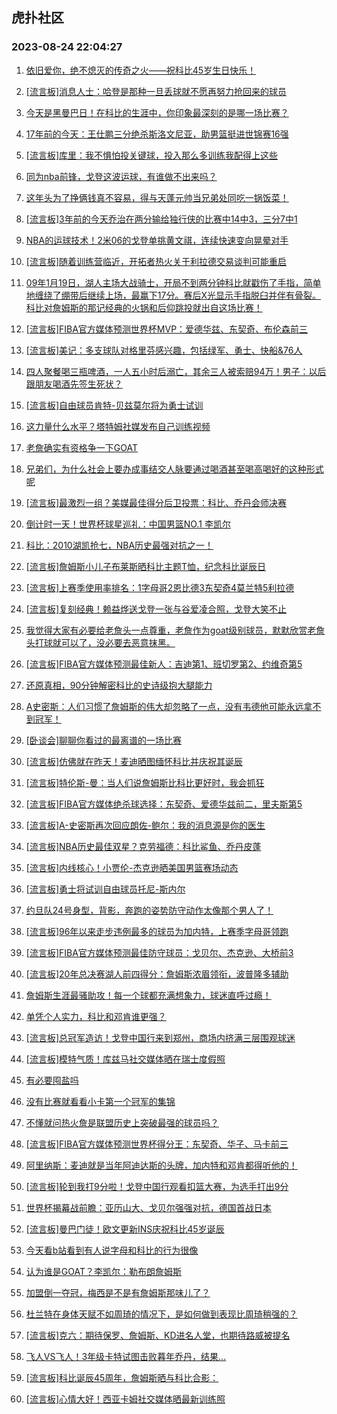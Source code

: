 ## 虎扑社区 
### 2023-08-24 22:04:27

1. [依旧爱你，绝不熄灭的传奇之火——祝科比45岁生日快乐️！](https://bbs.hupu.com/61806146.html)

2. [[流言板]消息人士：哈登是那种一旦丢球就不愿再努力抢回来的球员](https://bbs.hupu.com/61806413.html)

3. [今天是黑曼巴日！在科比的生涯中，你印象最深刻的是哪一场比赛？](https://bbs.hupu.com/61805838.html)

4. [17年前的今天：王仕鹏三分绝杀斯洛文尼亚，助男篮挺进世锦赛16强](https://bbs.hupu.com/61805473.html)

5. [[流言板]库里：我不惧怕投关键球，投入那么多训练我配得上这些](https://bbs.hupu.com/61806815.html)

6. [同为nba前锋，戈登这波运球，有谁做不出来吗？](https://bbs.hupu.com/61807516.html)

7. [这年头为了挣俩钱真不容易，得与天蓬元帅当兄弟处同吃一锅饭菜！](https://bbs.hupu.com/61806906.html)

8. [[流言板]3年前的今天乔治在两分输给独行侠的比赛中14中3，三分7中1](https://bbs.hupu.com/61805929.html)

9. [NBA的运球技术！2米06的戈登单挑黄文祺，连续快速变向晃晕对手](https://bbs.hupu.com/61804638.html)

10. [[流言板]随着训练营临近，开拓者热火关于利拉德交易谈判可能重启](https://bbs.hupu.com/61812407.html)

11. [09年1月19日，湖人主场大战骑士，开局不到两分钟科比就戳伤了手指，简单地缠绕了绷带后继续上场，最赢下17分。赛后X光显示手指脱臼并伴有骨裂。科比对詹姆斯的那记经典的火锅和后仰跳投就出自这场比赛！](https://bbs.hupu.com/61811528.html)

12. [[流言板]FIBA官方媒体预测世界杯MVP：爱德华兹、东契奇、布伦森前三](https://bbs.hupu.com/61812875.html)

13. [[流言板]美记：多支球队对格里芬感兴趣，包括绿军、勇士、快船&76人](https://bbs.hupu.com/61804711.html)

14. [四人聚餐喝三瓶啤酒，一人五小时后溺亡，其余三人被索赔94万！男子：以后跟朋友喝酒先签生死状？](https://bbs.hupu.com/61810867.html)

15. [[流言板]自由球员肯特-贝兹莫尔将为勇士试训](https://bbs.hupu.com/61805822.html)

16. [这力量什么水平？塔特姆社媒发布自己训练视频](https://bbs.hupu.com/61805685.html)

17. [老詹确实有资格争一下GOAT](https://bbs.hupu.com/61810643.html)

18. [兄弟们，为什么社会上要办成事结交人脉要通过喝酒甚至喝高喝好的这种形式呢](https://bbs.hupu.com/61807204.html)

19. [[流言板]最激烈一组？美媒最佳得分后卫投票：科比、乔丹会师决赛](https://bbs.hupu.com/61813353.html)

20. [倒计时一天！世界杯球星巡礼：中国男篮NO.1 李凯尔](https://bbs.hupu.com/61804412.html)

21. [科比：2010湖凯抢七，NBA历史最强对抗之一！](https://bbs.hupu.com/61806189.html)

22. [[流言板]詹姆斯小儿子布莱斯晒科比主题T恤，纪念科比诞辰日](https://bbs.hupu.com/61806920.html)

23. [[流言板]上赛季使用率排名：1字母哥2恩比德3东契奇4莫兰特5利拉德](https://bbs.hupu.com/61804040.html)

24. [[流言板]复刻经典！赖益烨送戈登一张与谷爱凌合照，戈登大笑不止](https://bbs.hupu.com/61804746.html)

25. [我觉得大家有必要给老詹头一点尊重，老詹作为goat级别球员，默默欣赏老詹头打球就可以了，没必要去恶意抹黑。](https://bbs.hupu.com/61811830.html)

26. [[流言板]FIBA官方媒体预测最佳新人：吉迪第1、班切罗第2、约维奇第5](https://bbs.hupu.com/61812961.html)

27. [还原真相，90分钟解密科比的史诗级抱大腿能力](https://bbs.hupu.com/61807826.html)

28. [A史密斯：人们习惯了詹姆斯的伟大却忽略了一点，没有韦德他可能永远拿不到冠军！](https://bbs.hupu.com/61812953.html)

29. [[卧谈会]聊聊你看过的最离谱的一场比赛](https://bbs.hupu.com/61812618.html)

30. [[流言板]仿佛就在昨天！麦迪晒图缅怀科比并庆祝其诞辰](https://bbs.hupu.com/61803669.html)

31. [[流言板]特伦斯-曼：当人们说詹姆斯比科比更好时，我会抓狂](https://bbs.hupu.com/61803844.html)

32. [[流言板]FIBA官方媒体绝杀球选择：东契奇、爱德华兹前二，里夫斯第5](https://bbs.hupu.com/61813182.html)

33. [[流言板]A-史密斯再次回应朗佐-鲍尔：我的消息源是你的医生](https://bbs.hupu.com/61806647.html)

34. [[流言板]NBA历史最佳双星？克劳福德：科比鲨鱼、乔丹皮蓬](https://bbs.hupu.com/61809994.html)

35. [[流言板]内线核心！小贾伦-杰克逊晒美国男篮赛场动态](https://bbs.hupu.com/61812080.html)

36. [[流言板]勇士将试训自由球员托尼-斯内尔](https://bbs.hupu.com/61805922.html)

37. [约旦队24号身型，背影，奔跑的姿势防守动作太像那个男人了！](https://bbs.hupu.com/61810701.html)

38. [[流言板]96年以来走步违例最多的球员为加内特，上赛季字母哥领跑](https://bbs.hupu.com/61803529.html)

39. [[流言板]FIBA官方媒体预测最佳防守球员：戈贝尔、杰克逊、大桥前3](https://bbs.hupu.com/61813069.html)

40. [[流言板]20年总决赛湖人前四得分：詹姆斯浓眉领衔，波普隆多辅助](https://bbs.hupu.com/61805079.html)

41. [詹姆斯生涯最骚助攻！每一个球都充满想象力，球迷直呼过瘾！](https://bbs.hupu.com/61812901.html)

42. [单凭个人实力，科比和邓肯谁更强？](https://bbs.hupu.com/61812398.html)

43. [[流言板]总冠军造访！戈登中国行来到郑州，商场内挤满三层围观球迷](https://bbs.hupu.com/61813047.html)

44. [[流言板]模特气质！库兹马社交媒体晒在瑞士度假照](https://bbs.hupu.com/61811967.html)

45. [有必要囤盐吗](https://bbs.hupu.com/61813048.html)

46. [没有比赛就看看小卡第一个冠军的集锦](https://bbs.hupu.com/61812445.html)

47. [不懂就问热火詹是联盟历史上突破最强的球员吗？](https://bbs.hupu.com/61812693.html)

48. [[流言板]FIBA官方媒体预测世界杯得分王：东契奇、华子、马卡前三](https://bbs.hupu.com/61813427.html)

49. [阿里纳斯：麦迪就是当年阿迪达斯的头牌，加内特和邓肯都得听他的！](https://bbs.hupu.com/61813113.html)

50. [[流言板]轮到我打9分啦！戈登中国行观看扣篮大赛，为选手打出9分](https://bbs.hupu.com/61813473.html)

51. [世界杯揭幕战前瞻：亚历山大、戈贝尔强强对抗，德国首战日本](https://bbs.hupu.com/61810503.html)

52. [[流言板]曼巴门徒！欧文更新INS庆祝科比45岁诞辰](https://bbs.hupu.com/61807442.html)

53. [今天看b站看到有人说字母和科比的行为很像](https://bbs.hupu.com/61812333.html)

54. [认为谁是GOAT？李凯尔：勒布朗詹姆斯](https://bbs.hupu.com/61812999.html)

55. [加盟倒一夺冠，梅西是不是有詹姆斯那味儿了？](https://bbs.hupu.com/61813280.html)

56. [杜兰特在身体天赋不如周琦的情况下，是如何做到表现比周琦稍强的？](https://bbs.hupu.com/61811794.html)

57. [[流言板]克六：期待保罗、詹姆斯、KD进名人堂，也期待路威被提名](https://bbs.hupu.com/61811284.html)

58. [飞人VS飞人！3年级卡特试图击败暮年乔丹，结果...](https://bbs.hupu.com/61806453.html)

59. [[流言板]科比诞辰45周年，詹姆斯晒与科比合影：️](https://bbs.hupu.com/61803348.html)

60. [[流言板]心情大好！西亚卡姆社交媒体晒最新训练照](https://bbs.hupu.com/61811906.html)

